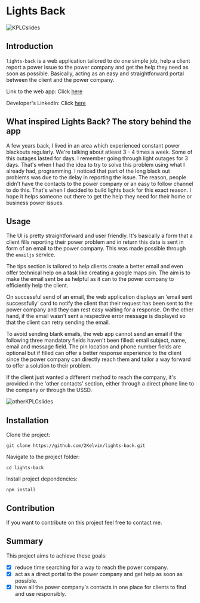# Lights Back

![KPLCslides](https://github.com/2Kelvin/lights-back/assets/85868026/ce283a08-2b22-452c-91e0-3b44691b4abd)

## Introduction

`lights-back` is a web application tailored to do one simple job, help a client report a power issue to the power company and get the help they need as soon as possible. Basically, acting as an easy and straightforward portal between the client and the power company.

Link to the web app: Click [here](https://github.com/2Kelvin/lights-back)

Developer's LinkedIn: Click [here](https://www.linkedin.com/in/kelvin-njihia)

## What inspired Lights Back? The story behind the app

A few years back, I lived in an area which experienced constant power blackouts regularly. We're talking about atleast 3 - 4 times a week. Some of this outages lasted for days. I remember going through light outages for 3 days. That's when I had the idea to try to solve this problem using what I already had, programming. I noticed that part of the long black out problems was due to the delay in reporting the issue. The reason, people didn't have the contacts to the power company or an easy to follow channel to do this. That's when I decided to build lights back for this exact reason. I hope it helps someone out there to get the help they need for their home or business power issues.

## Usage

The UI is pretty straightforward and user friendly. It's basically a form that a client fills reporting their power problem and in return this data is sent in form of an email to the power company. This was made possible through the `emailjs` service.

The tips section is tailored to help clients create a better email and even offer technical help on a task like creating a google maps pin. The aim is to make the email sent be as helpful as it can to the power company to efficiently help the client.

On successful send of an email, the web application displays an 'email sent successfully' card to notify the client that their request has been sent to the power company and they can rest easy waiting for a response. On the other hand, if the email wasn't sent a respective error message is displayed so that the client can retry sending the email.

To avoid sending blank emails, the web app cannot send an email if the following three mandatory fields haven't been filled: email subject, name, email and message field. The pin location and phone number fields are optional but if filled can offer a better response experience to the client since the power company can directly reach them and tailor a way forward to offer a solution to their problem.

If the client just wanted a different method to reach the company, it's provided in the 'other contacts' section, either through a direct phone line to the company or through the USSD.

![otherKPLCslides](https://github.com/2Kelvin/lights-back/assets/85868026/ca8d6828-3e5c-4ef1-909d-2e0c970a3bee)

## Installation

Clone the project:

`git clone https://github.com/2Kelvin/lights-back.git`

Navigate to the project folder:

`cd lights-back`

Install project dependencies:

`npm install`

## Contribution

If you want to contribute on this project feel free to contact me.

## Summary

This project aims to achieve these goals:

- [x] reduce time searching for a way to reach the power company.
- [x] act as a direct portal to the power company and get help as soon as possible.
- [x] have all the power company's contacts in one place for clients to find and use responsibly.
